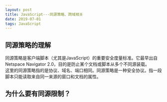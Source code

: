 ```yaml
---
layout: post
title: JavaScript---同源策略、跨域相关
date: 2019-07-01
tags: JavaScript
---
```


## 同源策略的理解
同源策略是客户端脚本（尤其是JavaScript）的重要安全度量标准。它最早出自Netspace Navigator 2.0，目的是防止某个文档或脚本从多个不同源装载。<br>
这里的同源策略指的是协议、域名、端口相同。同源策略是一种安全协议。指一段脚本只能读取来自同一来源的窗口和文档的属性。<br>

## 为什么要有同源限制？
